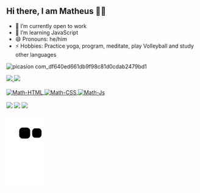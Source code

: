  ## Hi there, I am Matheus 👋🏻

- 🔭 I’m currently open to work
- 🌱 I’m learning JavaScript
- 😄 Pronouns: he/him
- ⚡ Hobbies: Practice yoga, program, meditate, play Volleyball and study other languages

![picasion com_df640ed661db9f98c81d0cdab2479bd1](https://user-images.githubusercontent.com/104799194/178885247-6d5aa83d-8dfa-4c2e-ae66-5b4639258560.gif)

<div>
<a href="https://github.com/math180">
<img height="140em" src="https://github-readme-stats.vercel.app/api?username=math180&show_icons=true&theme=dracula&include_all_commits=true&count_private=true"/>

<img height="140em" src="https://github-readme-stats.vercel.app/api/top-langs/?username=math180&layout=compact&langs_count=16&theme=dracula"/>
</div>

<div style="display: inline_block"><br>
<img align="center" alt="Math-HTML" height="30" width="40" src="https://cdn.jsdelivr.net/gh/devicons/devicon/icons/html5/html5-plain-wordmark.svg" />
<img align="center" alt="Math-CSS" height="30" width="40" src="https://cdn.jsdelivr.net/gh/devicons/devicon/icons/css3/css3-plain-wordmark.svg" />
<img align="center" alt="Math-Js" height="30" width="40" src="https://cdn.jsdelivr.net/gh/devicons/devicon/icons/javascript/javascript-plain.svg" />
</div>
<br>
<div>
<a href="https://www.linkedin.com/in/matheus-lopes-b4305b231/" target="_blank"><img src="https://img.shields.io/badge/LinkedIn-0077B5?style=for-the-badge&logo=linkedin&logoColor=white"target="_blank"></a>
<a href="https://www.instagram.com/thewmath/" target="_blank"><img src="https://img.shields.io/badge/Instagram-E4405F?style=for-the-badge&logo=instagram&logoColor=white"target="_blank"></a>
 <a href="mailto:matheusaraujo.lopes02092016@gmail.com" target="_blank"><img src="https://img.shields.io/badge/Gmail-D14836?style=for-the-badge&logo=gmail&logoColor=white"target="_blank"></a>
</div>

![Snake animation](https://github.com/math180/math180/blob/output/github-contribution-grid-snake.svg)
